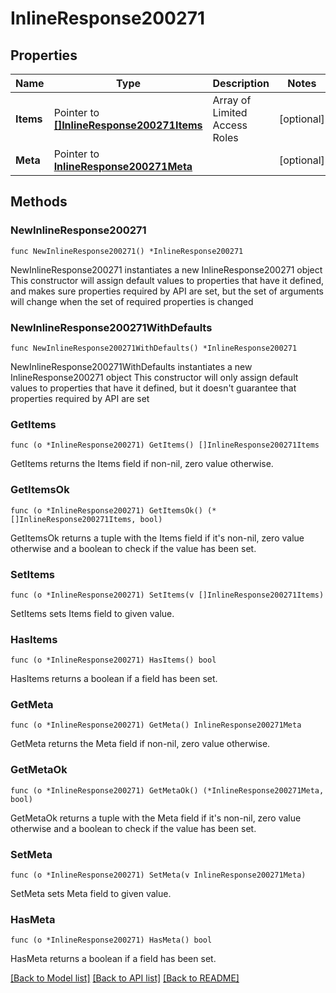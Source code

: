 # InlineResponse200271

## Properties

Name | Type | Description | Notes
------------ | ------------- | ------------- | -------------
**Items** | Pointer to [**[]InlineResponse200271Items**](InlineResponse200271Items.md) | Array of Limited Access Roles | [optional] 
**Meta** | Pointer to [**InlineResponse200271Meta**](InlineResponse200271Meta.md) |  | [optional] 

## Methods

### NewInlineResponse200271

`func NewInlineResponse200271() *InlineResponse200271`

NewInlineResponse200271 instantiates a new InlineResponse200271 object
This constructor will assign default values to properties that have it defined,
and makes sure properties required by API are set, but the set of arguments
will change when the set of required properties is changed

### NewInlineResponse200271WithDefaults

`func NewInlineResponse200271WithDefaults() *InlineResponse200271`

NewInlineResponse200271WithDefaults instantiates a new InlineResponse200271 object
This constructor will only assign default values to properties that have it defined,
but it doesn't guarantee that properties required by API are set

### GetItems

`func (o *InlineResponse200271) GetItems() []InlineResponse200271Items`

GetItems returns the Items field if non-nil, zero value otherwise.

### GetItemsOk

`func (o *InlineResponse200271) GetItemsOk() (*[]InlineResponse200271Items, bool)`

GetItemsOk returns a tuple with the Items field if it's non-nil, zero value otherwise
and a boolean to check if the value has been set.

### SetItems

`func (o *InlineResponse200271) SetItems(v []InlineResponse200271Items)`

SetItems sets Items field to given value.

### HasItems

`func (o *InlineResponse200271) HasItems() bool`

HasItems returns a boolean if a field has been set.

### GetMeta

`func (o *InlineResponse200271) GetMeta() InlineResponse200271Meta`

GetMeta returns the Meta field if non-nil, zero value otherwise.

### GetMetaOk

`func (o *InlineResponse200271) GetMetaOk() (*InlineResponse200271Meta, bool)`

GetMetaOk returns a tuple with the Meta field if it's non-nil, zero value otherwise
and a boolean to check if the value has been set.

### SetMeta

`func (o *InlineResponse200271) SetMeta(v InlineResponse200271Meta)`

SetMeta sets Meta field to given value.

### HasMeta

`func (o *InlineResponse200271) HasMeta() bool`

HasMeta returns a boolean if a field has been set.


[[Back to Model list]](../README.md#documentation-for-models) [[Back to API list]](../README.md#documentation-for-api-endpoints) [[Back to README]](../README.md)


